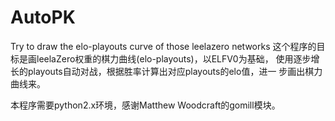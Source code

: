 # AutoPK
Try to draw the elo-playouts curve of those leelazero networks
这个程序的目标是画leelaZero权重的棋力曲线(elo-playouts)，以ELFV0为基础，
使用逐步增长的playouts自动对战，根据胜率计算出对应playouts的elo值，进一
步画出棋力曲线来。

本程序需要python2.x环境，感谢Matthew Woodcraft的gomill模块。

